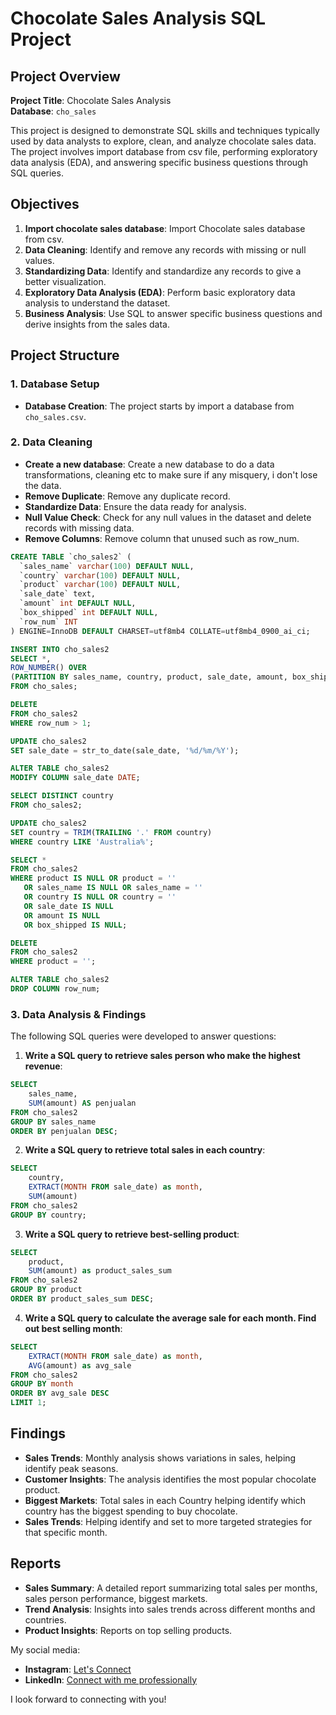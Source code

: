 # Chocolate Sales Analysis SQL Project

## Project Overview

**Project Title**: Chocolate Sales Analysis  
**Database**: `cho_sales`

This project is designed to demonstrate SQL skills and techniques typically used by data analysts to explore, clean, and analyze chocolate sales data. The project involves import database from csv file, performing exploratory data analysis (EDA), and answering specific business questions through SQL queries.

## Objectives

1. **Import chocolate sales database**: Import Chocolate sales database from csv.
2. **Data Cleaning**: Identify and remove any records with missing or null values.
3. **Standardizing Data**: Identify and standardize any records to give a better visualization.
4. **Exploratory Data Analysis (EDA)**: Perform basic exploratory data analysis to understand the dataset.
5. **Business Analysis**: Use SQL to answer specific business questions and derive insights from the sales data.

## Project Structure

### 1. Database Setup

- **Database Creation**: The project starts by import a database from `cho_sales.csv`.


### 2. Data Cleaning

- **Create a new database**: Create a new database to do a data transformations, cleaning etc to make sure if any misquery, i don't lose the data.
- **Remove Duplicate**: Remove any duplicate record.
- **Standardize Data**: Ensure the data ready for analysis.
- **Null Value Check**: Check for any null values in the dataset and delete records with missing data.
- **Remove Columns**: Remove column that unused such as row_num. 

```sql
CREATE TABLE `cho_sales2` (
  `sales_name` varchar(100) DEFAULT NULL,
  `country` varchar(100) DEFAULT NULL,
  `product` varchar(100) DEFAULT NULL,
  `sale_date` text,
  `amount` int DEFAULT NULL,
  `box_shipped` int DEFAULT NULL,
  `row_num` INT
) ENGINE=InnoDB DEFAULT CHARSET=utf8mb4 COLLATE=utf8mb4_0900_ai_ci;

INSERT INTO cho_sales2
SELECT *,
ROW_NUMBER() OVER
(PARTITION BY sales_name, country, product, sale_date, amount, box_shipped) as row_num
FROM cho_sales;

DELETE
FROM cho_sales2
WHERE row_num > 1;

UPDATE cho_sales2
SET sale_date = str_to_date(sale_date, '%d/%m/%Y');

ALTER TABLE cho_sales2
MODIFY COLUMN sale_date DATE;

SELECT DISTINCT country
FROM cho_sales2;

UPDATE cho_sales2
SET country = TRIM(TRAILING '.' FROM country)
WHERE country LIKE 'Australia%';

SELECT *
FROM cho_sales2
WHERE product IS NULL OR product = '' 
   OR sales_name IS NULL OR sales_name = '' 
   OR country IS NULL OR country = '' 
   OR sale_date IS NULL 
   OR amount IS NULL 
   OR box_shipped IS NULL;

DELETE 
FROM cho_sales2
WHERE product = '';

ALTER TABLE cho_sales2
DROP COLUMN row_num;
```

### 3. Data Analysis & Findings

The following SQL queries were developed to answer questions:

1. **Write a SQL query to retrieve sales person who make the highest revenue**:
```sql
SELECT
    sales_name,
    SUM(amount) AS penjualan
FROM cho_sales2
GROUP BY sales_name
ORDER BY penjualan DESC;
```

2. **Write a SQL query to retrieve total sales in each country**:
```sql
SELECT
    country,
    EXTRACT(MONTH FROM sale_date) as month,
    SUM(amount)
FROM cho_sales2
GROUP BY country;
```

3. **Write a SQL query to retrieve best-selling product**:
```sql
SELECT
    product,
    SUM(amount) as product_sales_sum
FROM cho_sales2
GROUP BY product
ORDER BY product_sales_sum DESC;
```

4. **Write a SQL query to calculate the average sale for each month. Find out best selling month**:
```sql
SELECT 
    EXTRACT(MONTH FROM sale_date) as month,
    AVG(amount) as avg_sale
FROM cho_sales2
GROUP BY month
ORDER BY avg_sale DESC
LIMIT 1;
```

## Findings

- **Sales Trends**: Monthly analysis shows variations in sales, helping identify peak seasons.
- **Customer Insights**: The analysis identifies the most popular chocolate product.
- **Biggest Markets**: Total sales in each Country helping identify which country has the biggest spending to buy chocolate.
- **Sales Trends**: Helping identify and set to more targeted strategies for that specific month.  

## Reports

- **Sales Summary**: A detailed report summarizing total sales per months, sales person performance, biggest markets.
- **Trend Analysis**: Insights into sales trends across different months and countries.
- **Product Insights**: Reports on top selling products.

My social media:

- **Instagram**: [Let's Connect](https://www.instagram.com/inirtp?igsh=MW9xZTU0bTRuaHlxeQ==)
- **LinkedIn**: [Connect with me professionally]((https://www.linkedin.com/in/rahadian-triaji-pramudito-a43949273?utm_source=share&utm_campaign=share_via&utm_content=profile&utm_medium=android_app))

I look forward to connecting with you!
